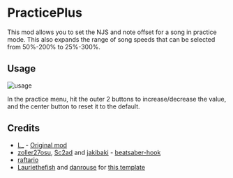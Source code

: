 # PracticePlus

This mod allows you to set the NJS and note offset for a song in practice mode. This also expands the range of song speeds that can be selected from 50%-200% to 25%-300%.

## Usage

![usage](https://i.imgur.com/79BOW84.jpg)

In the practice menu, hit the outer 2 buttons to increase/decrease the value, and the center button to reset it to the default.

## Credits

* [L\_](https://github.com/L025) - [Original mod](https://github.com/L025/PracticePlus)
* [zoller27osu](https://github.com/zoller27osu), [Sc2ad](https://github.com/Sc2ad) and [jakibaki](https://github.com/jakibaki) - [beatsaber-hook](https://github.com/sc2ad/beatsaber-hook)
* [raftario](https://github.com/raftario)
* [Lauriethefish](https://github.com/Lauriethefish) and [danrouse](https://github.com/danrouse) for [this template](https://github.com/Lauriethefish/quest-mod-template)
